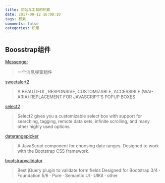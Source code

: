 ```yaml
---
title: 网站与工具的积累
date: 2017-09-12 16:08:10
tags: 积累
comments: false
categories: 积累
---
```


## Boosstrap组件


[Messenger](http://github.hubspot.com/messenger/docs/welcome/)

> 一个消息弹窗组件

[sweetalert2](https://limonte.github.io/sweetalert2/)

> A BEAUTIFUL, RESPONSIVE, CUSTOMIZABLE, ACCESSIBLE (WAI-ARIA) REPLACEMENT FOR JAVASCRIPT'S POPUP BOXES

[select2](https://select2.org/)

> Select2 gives you a customizable select box with support for searching, tagging, remote data sets, infinite scrolling, and many other highly used options.

[daterangepicker](http://www.daterangepicker.com/#examples)

> A JavaScript component for choosing date ranges. Designed to work with the Bootstrap CSS framework.

[bootstrapvalidator](http://formvalidation.io/)

> Best jQuery plugin to validate form fields Designed for Bootstrap 3/4 · Foundation 5/6 · Pure · Semantic UI · UIKit · other


